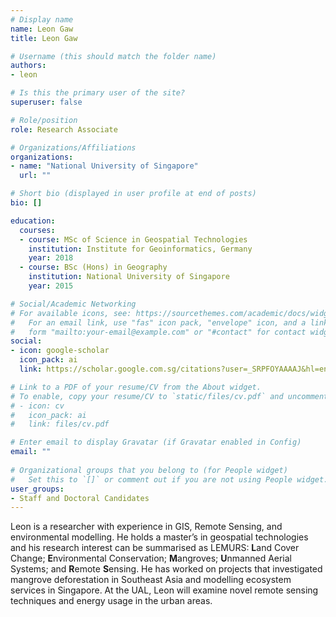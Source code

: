 ```yaml
---
# Display name
name: Leon Gaw
title: Leon Gaw

# Username (this should match the folder name)
authors:
- leon

# Is this the primary user of the site?
superuser: false

# Role/position
role: Research Associate

# Organizations/Affiliations
organizations:
- name: "National University of Singapore"
  url: ""

# Short bio (displayed in user profile at end of posts)
bio: []

education:
  courses:
  - course: MSc of Science in Geospatial Technologies
    institution: Institute for Geoinformatics, Germany
    year: 2018
  - course: BSc (Hons) in Geography
    institution: National University of Singapore
    year: 2015

# Social/Academic Networking
# For available icons, see: https://sourcethemes.com/academic/docs/widgets/#icons
#   For an email link, use "fas" icon pack, "envelope" icon, and a link in the
#   form "mailto:your-email@example.com" or "#contact" for contact widget.
social:
- icon: google-scholar
  icon_pack: ai
  link: https://scholar.google.com.sg/citations?user=_SRPFOYAAAAJ&hl=en

# Link to a PDF of your resume/CV from the About widget.
# To enable, copy your resume/CV to `static/files/cv.pdf` and uncomment the lines below.  
# - icon: cv
#   icon_pack: ai
#   link: files/cv.pdf

# Enter email to display Gravatar (if Gravatar enabled in Config)
email: ""
  
# Organizational groups that you belong to (for People widget)
#   Set this to `[]` or comment out if you are not using People widget.  
user_groups:
- Staff and Doctoral Candidates
---
```


Leon is a researcher with experience in GIS, Remote Sensing, and environmental modelling. He holds a master’s in geospatial technologies and his research interest can be summarised as LEMURS: **L**and Cover Change; **E**nvironmental Conservation; **M**angroves; **U**nmanned Aerial Systems; and **R**emote **S**ensing. He has worked on projects that investigated mangrove deforestation in Southeast Asia and modelling ecosystem services in Singapore. At the UAL, Leon will examine novel remote sensing techniques and energy usage in the urban areas.

